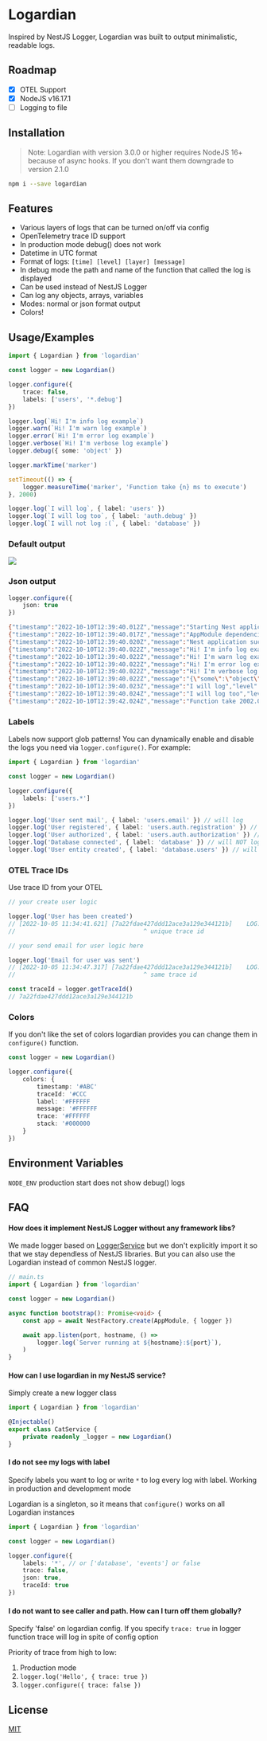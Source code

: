 # Logardian

Inspired by NestJS Logger, Logardian was built to output minimalistic, readable logs.

## Roadmap

- [x] OTEL Support
- [x] NodeJS v16.17.1
- [ ] Logging to file

## Installation

> Note: Logardian with version 3.0.0 or higher requires NodeJS 16+ because of async hooks. If you don't want them downgrade to version 2.1.0

```bash
npm i --save logardian
```
    
## Features

- Various layers of logs that can be turned on/off via config
- OpenTelemetry trace ID support
- In production mode debug() does not work
- Datetime in UTC format
- Format of logs: `[time] [level] [layer] [message]`
- In debug mode the path and name of the function that called the log is displayed
- Can be used instead of NestJS Logger
- Can log any objects, arrays, variables
- Modes: normal or json format output
- Colors!

  
## Usage/Examples

```ts
import { Logardian } from 'logardian'

const logger = new Logardian()

logger.configure({
    trace: false,
    labels: ['users', '*.debug']
})

logger.log(`Hi! I'm info log example`)
logger.warn(`Hi! I'm warn log example`)
logger.error(`Hi! I'm error log example`)
logger.verbose(`Hi! I'm verbose log example`)
logger.debug({ some: 'object' })

logger.markTime('marker')

setTimeout(() => {
    logger.measureTime('marker', 'Function take {n} ms to execute')
}, 2000)

logger.log(`I will log`, { label: 'users' })
logger.log(`I will log too`, { label: 'auth.debug' })
logger.log(`I will not log :(`, { label: 'database' })
```

### Default output

![](./images/logs.png)


### Json output

```ts
logger.configure({
    json: true
})
```

```bash
{"timestamp":"2022-10-10T12:39:40.012Z","message":"Starting Nest application...","level":"log","traceId":"1fbc0d23ba3a"}
{"timestamp":"2022-10-10T12:39:40.017Z","message":"AppModule dependencies initialized","level":"log","traceId":"1fbc0d23ba3a"}
{"timestamp":"2022-10-10T12:39:40.020Z","message":"Nest application successfully started","level":"log","traceId":"c7d5cbef10ea"}
{"timestamp":"2022-10-10T12:39:40.022Z","message":"Hi! I'm info log example","level":"log","traceId":"7a22fdae427ddd12ace3a129e344121b"}
{"timestamp":"2022-10-10T12:39:40.022Z","message":"Hi! I'm warn log example","level":"warn","traceId":"7a22fdae427ddd12ace3a129e344121b"}
{"timestamp":"2022-10-10T12:39:40.022Z","message":"Hi! I'm error log example","level":"error","traceId":"7a22fdae427ddd12ace3a129e344121b"}
{"timestamp":"2022-10-10T12:39:40.022Z","message":"Hi! I'm verbose log example","level":"verbose","traceId":"7a22fdae427ddd12ace3a129e344121b"}
{"timestamp":"2022-10-10T12:39:40.022Z","message":"{\"some\":\"object\"}","level":"debug","traceId":"7a22fdae427ddd12ace3a129e344121b"}
{"timestamp":"2022-10-10T12:39:40.023Z","message":"I will log","level":"log","label":"users","traceId":"7a22fdae427ddd12ace3a129e344121b"}
{"timestamp":"2022-10-10T12:39:40.024Z","message":"I will log too","level":"log","label":"auth.debug","traceId":"7a22fdae427ddd12ace3a129e344121b"}
{"timestamp":"2022-10-10T12:39:42.024Z","message":"Function take 2002.041 ms to execute","level":"timer","traceId":"7a22fdae427ddd12ace3a129e344121b"}
```

### Labels

Labels now support glob patterns! You can dynamically enable and disable the logs you need via `logger.configure()`. For example:

```ts
import { Logardian } from 'logardian'

const logger = new Logardian()

logger.configure({
    labels: ['users.*']
})

logger.log('User sent mail', { label: 'users.email' }) // will log
logger.log('User registered', { label: 'users.auth.registration' }) // will log
logger.log('User authorized', { label: 'users.auth.authorization' }) // will log
logger.log('Database connected', { label: 'database' }) // will NOT log
logger.log('User entity created', { label: 'database.users' }) // will NOT log
```

### OTEL Trace IDs

Use trace ID from your OTEL

```ts
// your create user logic

logger.log('User has been created')
// [2022-10-05 11:34:41.621] [7a22fdae427ddd12ace3a129e344121b]    LOG: User has been created
//                                    ^ unique trace id

// your send email for user logic here

logger.log('Email for user was sent')
// [2022-10-05 11:34:47.317] [7a22fdae427ddd12ace3a129e344121b]    LOG: Mail for user was sent
//                                    ^ same trace id

const traceId = logger.getTraceId()
// 7a22fdae427ddd12ace3a129e344121b
```

### Colors

If you don't like the set of colors logardian provides you can change them in `configure()` function.

```ts
const logger = new Logardian()

logger.configure({
    colors: {
        timestamp: '#ABC'
        traceId: '#CCC
        label: '#FFFFFF
        message: '#FFFFFF
        trace: '#FFFFFF
        stack: '#000000
    }
})
```

## Environment Variables

`NODE_ENV` production start does not show debug() logs

## FAQ

#### How does it implement NestJS Logger without any framework libs?

We made logger based on [LoggerService](https://github.com/nestjs/nest/blob/master/packages/common/services/logger.service.ts) but we don't explicitly import it so that we stay dependless of NestJS libraries. But you can also use the Logardian instead of common NestJS logger.

```ts
// main.ts
import { Logardian } from 'logardian'

const logger = new Logardian()

async function bootstrap(): Promise<void> {
    const app = await NestFactory.create(AppModule, { logger })

    await app.listen(port, hostname, () =>
        logger.log(`Server running at ${hostname}:${port}`),
    )
}
```

#### How can I use logardian in my NestJS service?

Simply create a new logger class

```ts
import { Logardian } from 'logardian'

@Injectable()
export class CatService {
    private readonly _logger = new Logardian()
}
```

#### I do not see my logs with label

Specify labels you want to log or write `*` to log every log with label. 
Working in production and development mode

Logardian is a singleton, so it means that `configure()` works on all Logardian instances

```ts
import { Logardian } from 'logardian'

const logger = new Logardian()

logger.configure({
    labels: '*', // or ['database', 'events'] or false
    trace: false,
    json: true,
    traceId: true
})
```

#### I do not want to see caller and path. How can I turn off them globally?

Specify 'false' on logardian config. If you specify `trace: true` in logger function trace will log in spite of config option

Priority of trace from high to low:

1. Production mode
2. `logger.log('Hello', { trace: true })`
3. `logger.configure({ trace: false })`



## License


[MIT](https://github.com/i-link-pro-team/logardian/blob/main/LICENSE)

  